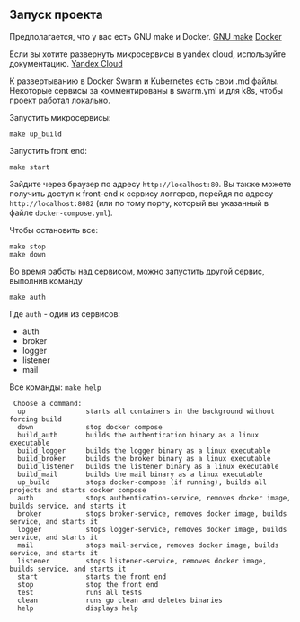 ## Запуск проекта
Предполагается, что у вас есть GNU make и Docker.
[GNU make](https://www.gnu.org/software/make/)
[Docker](https://www.docker.com/products/docker-desktop) 

Если вы хотите развернуть микросервисы в yandex cloud, используйте документацию.
[Yandex Cloud](https://yandex.cloud/ru/docs)

К развертыванию в Docker Swarm и Kubernetes есть свои .md файлы.
Некоторые сервисы за комментированы в swarm.yml и для k8s, чтобы проект работал локально.

Запустить микросервисы:

~~~
make up_build 
~~~

Запустить front end:

~~~
make start
~~~

Зайдите через браузер по адресу `http://localhost:80`. Вы также можете получить доступ к 
front-end к сервису логгеров, перейдя по адресу `http://localhost:8082` (или по тому порту, который вы
указанный в файле `docker-compose.yml`).

Чтобы остановить все:

~~~
make stop
make down
~~~

Во время работы над сервисом, можно запустить другой сервис, выполнив команду

`make auth`

Где `auth` - один из сервисов:

- auth
- broker
- logger
- listener
- mail

Все команды: `make help`

~~~
 Choose a command:
  up               starts all containers in the background without forcing build
  down             stop docker compose
  build_auth       builds the authentication binary as a linux executable
  build_logger     builds the logger binary as a linux executable
  build_broker     builds the broker binary as a linux executable
  build_listener   builds the listener binary as a linux executable
  build_mail       builds the mail binary as a linux executable
  up_build         stops docker-compose (if running), builds all projects and starts docker compose
  auth             stops authentication-service, removes docker image, builds service, and starts it
  broker           stops broker-service, removes docker image, builds service, and starts it
  logger           stops logger-service, removes docker image, builds service, and starts it
  mail             stops mail-service, removes docker image, builds service, and starts it
  listener         stops listener-service, removes docker image, builds service, and starts it
  start            starts the front end
  stop             stop the front end
  test             runs all tests
  clean            runs go clean and deletes binaries
  help             displays help
~~~
